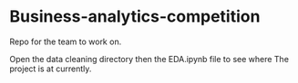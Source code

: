 # Business-analytics-competition

Repo for the team to work on.

Open the data cleaning directory then the EDA.ipynb file to see where The project is at currently.
